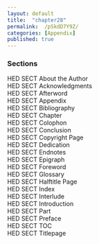 ```yaml
---
layout: default
title:  "chapter28"
permalink:  /pSkdD7Y9Z/
categories: [Appendix]
published: true
---
```


<section data-type="chapter" class="hsecchapter" data-hederis-type="hsecchapter" id="pSkdD7Y9Z" role="doc-chapter"><section class="hwprsubsection" data-hederis-type="hwprsubsection" id="pwtonhSEq" data-type="subsection"><h1 data-hederis-type="hblktitle" class="hblktitle" id="pPuSjd5M5">Sections</h1>
    <dl class="hwprdef-list" data-hederis-type="hwprdef-list" id="pYqSryWby"><dt data-hederis-type="hblkdefterm" class="hblkdefterm" id="p8GjsLABz">HED SECT About the Author</dt>
    <dt data-hederis-type="hblkdefterm" class="hblkdefterm" id="pLGJ9yTIR">HED SECT Acknowledgments</dt>
    <dt data-hederis-type="hblkdefterm" class="hblkdefterm" id="pBWOl3beg">HED SECT Afterword</dt>
    <dt data-hederis-type="hblkdefterm" class="hblkdefterm" id="pHDc89uop">HED SECT Appendix</dt>
    <dt data-hederis-type="hblkdefterm" class="hblkdefterm" id="pkbvJ5MYj">HED SECT Bibliography</dt>
    <dt data-hederis-type="hblkdefterm" class="hblkdefterm" id="pQRqsFCo5">HED SECT Chapter</dt>
    <dt data-hederis-type="hblkdefterm" class="hblkdefterm" id="pzgpAmIkn">HED SECT Colophon</dt>
    <dt data-hederis-type="hblkdefterm" class="hblkdefterm" id="pYfKW6yOT">HED SECT Conclusion</dt>
    <dt data-hederis-type="hblkdefterm" class="hblkdefterm" id="pgikT2X0h">HED SECT Copyright Page</dt>
    <dt data-hederis-type="hblkdefterm" class="hblkdefterm" id="p34iUdEYR">HED SECT Dedication</dt>
    <dt data-hederis-type="hblkdefterm" class="hblkdefterm" id="p2mfojCRu">HED SECT Endnotes</dt>
    <dt data-hederis-type="hblkdefterm" class="hblkdefterm" id="plzk575ys">HED SECT Epigraph</dt>
    <dt data-hederis-type="hblkdefterm" class="hblkdefterm" id="p4pcjIaIn">HED SECT Foreword</dt>
    <dt data-hederis-type="hblkdefterm" class="hblkdefterm" id="pnwBPqrA2">HED SECT Glossary</dt>
    <dt data-hederis-type="hblkdefterm" class="hblkdefterm" id="psFzbI37N">HED SECT Halftitle Page</dt>
    <dt data-hederis-type="hblkdefterm" class="hblkdefterm" id="pG4AcXUgp">HED SECT Index</dt>
    <dt data-hederis-type="hblkdefterm" class="hblkdefterm" id="pSPpUErZy">HED SECT Interlude</dt>
    <dt data-hederis-type="hblkdefterm" class="hblkdefterm" id="p0GGf1s4c">HED SECT Introduction</dt>
    <dt data-hederis-type="hblkdefterm" class="hblkdefterm" id="p8eMwGpFB">HED SECT Part</dt>
    <dt data-hederis-type="hblkdefterm" class="hblkdefterm" id="pgVTl9ti1">HED SECT Preface</dt>
    <dt data-hederis-type="hblkdefterm" class="hblkdefterm" id="psfmIF6Vr">HED SECT TOC</dt>
    <dt data-hederis-type="hblkdefterm" class="hblkdefterm" id="pHijqCPyO">HED SECT Titlepage</dt>
    <dd/></dl>
    </section>
    </section>
    